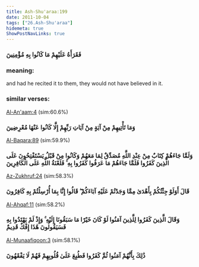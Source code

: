 ```yaml
---
title: Ash-Shu'araa:199
date: 2011-10-04
tags: ["26.Ash-Shu'araa"]
hidemeta: true 
ShowPostNavLinks: true 
---
```

### فَقَرَأَهُ عَلَيْهِمْ مَا كَانُوا بِهِ مُؤْمِنِينَ
### meaning: 
and had he recited it to them, they would not have believed in it.
### similar verses: 

[Al-An'aam:4](/6/4) (sim:60.6%)

### وَمَا تَأْتِيهِمْ مِنْ آيَةٍ مِنْ آيَاتِ رَبِّهِمْ إِلَّا كَانُوا عَنْهَا مُعْرِضِينَ

[Al-Baqara:89](/2/89) (sim:59.9%)

### وَلَمَّا جَاءَهُمْ كِتَابٌ مِنْ عِنْدِ اللَّهِ مُصَدِّقٌ لِمَا مَعَهُمْ وَكَانُوا مِنْ قَبْلُ يَسْتَفْتِحُونَ عَلَى الَّذِينَ كَفَرُوا فَلَمَّا جَاءَهُمْ مَا عَرَفُوا كَفَرُوا بِهِ ۚ فَلَعْنَةُ اللَّهِ عَلَى الْكَافِرِينَ

[Az-Zukhruf:24](/43/24) (sim:58.3%)

### قَالَ أَوَلَوْ جِئْتُكُمْ بِأَهْدَىٰ مِمَّا وَجَدْتُمْ عَلَيْهِ آبَاءَكُمْ ۖ قَالُوا إِنَّا بِمَا أُرْسِلْتُمْ بِهِ كَافِرُونَ

[Al-Ahqaf:11](/46/11) (sim:58.2%)

### وَقَالَ الَّذِينَ كَفَرُوا لِلَّذِينَ آمَنُوا لَوْ كَانَ خَيْرًا مَا سَبَقُونَا إِلَيْهِ ۚ وَإِذْ لَمْ يَهْتَدُوا بِهِ فَسَيَقُولُونَ هَٰذَا إِفْكٌ قَدِيمٌ

[Al-Munaafiqoon:3](/63/3) (sim:58.1%)

### ذَٰلِكَ بِأَنَّهُمْ آمَنُوا ثُمَّ كَفَرُوا فَطُبِعَ عَلَىٰ قُلُوبِهِمْ فَهُمْ لَا يَفْقَهُونَ
